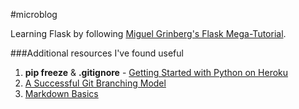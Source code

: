 #microblog

Learning Flask by following [Miguel Grinberg's Flask Mega-Tutorial](http://blog.miguelgrinberg.com/post/the-flask-mega-tutorial-part-i-hello-world).


###Additional resources I've found useful
1. **pip freeze** & **.gitignore** - [Getting Started with Python on Heroku](https://devcenter.heroku.com/articles/getting-started-with-python-o)
2. [A Successful Git Branching Model](http://nvie.com/posts/a-successful-git-branching-model/)
3. [Markdown Basics](https://help.github.com/articles/markdown-basics/)